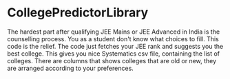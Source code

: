 # CollegePredictorLibrary
The hardest part after qualifying JEE Mains or JEE Advanced in India is the counselling process. You as a student don't know what choices to fill. This code is the relief.  The code just fetches your JEE rank and suggests you the best college.  This gives you nice Systematics csv file, containing the list of colleges. There are columns that shows colleges that are old or new, they are arranged according to your preferences.
